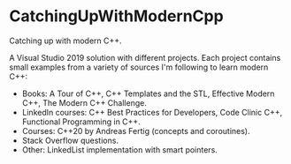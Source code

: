 # CatchingUpWithModernCpp
Catching up with modern C++.

A Visual Studio 2019 solution with different projects.
Each project contains small examples from a variety of sources I'm following to learn modern C++:
  - Books: A Tour of C++, C++ Templates and the STL, Effective Modern C++, The Modern C++ Challenge.
  - LinkedIn courses: C++ Best Practices for Developers, Code Clinic C++, Functional Programming in C++.
  - Courses: C++20 by Andreas Fertig (concepts and coroutines).
  - Stack Overflow questions.
  - Other: LinkedList implementation with smart pointers.
